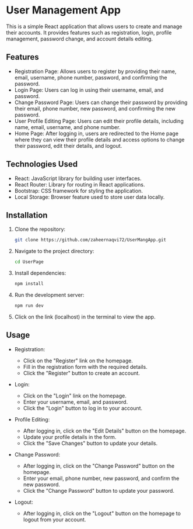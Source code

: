 # User Management App

This is a simple React application that allows users to create and manage their accounts. It provides features such as registration, login, profile management, password change, and account details editing.

## Features

- Registration Page: Allows users to register by providing their name, email, username, phone number, password, and confirming the password.
- Login Page: Users can log in using their username, email, and password.
- Change Password Page: Users can change their password by providing their email, phone number, new password, and confirming the new password.
- User Profile Editing Page: Users can edit their profile details, including name, email, username, and phone number.
- Home Page: After logging in, users are redirected to the Home page where they can view their profile details and access options to change their password, edit their details, and logout.

## Technologies Used

- React: JavaScript library for building user interfaces.
- React Router: Library for routing in React applications.
- Bootstrap: CSS framework for styling the application.
- Local Storage: Browser feature used to store user data locally.

## Installation

1. Clone the repository:

    ```bash
    git clone https://github.com/zaheernaqvi72/UserMangApp.git
    ```

2. Navigate to the project directory:

    ```bash
    cd UserPage
    ```

3. Install dependencies:

    ```bash
    npm install
    ```

4. Run the development server:

    ```bash
    npm run dev
    ```

5. Click on the link (localhost) in the terminal to view the app.

## Usage

- Registration:
  - Click on the "Register" link on the homepage.
  - Fill in the registration form with the required details.
  - Click the "Register" button to create an account.

- Login:
  - Click on the "Login" link on the homepage.
  - Enter your username, email, and password.
  - Click the "Login" button to log in to your account.

- Profile Editing:
  - After logging in, click on the "Edit Details" button on the homepage.
  - Update your profile details in the form.
  - Click the "Save Changes" button to update your details.

- Change Password:
  - After logging in, click on the "Change Password" button on the homepage.
  - Enter your email, phone number, new password, and confirm the new password.
  - Click the "Change Password" button to update your password.

- Logout:
  - After logging in, click on the "Logout" button on the homepage to logout from your account.
